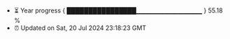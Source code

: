 - ⏳ Year progress { ████████████████▁▁▁▁▁▁▁▁▁▁▁▁▁▁ } 55.18 %
- ⏰ Updated on Sat, 20 Jul 2024 23:18:23 GMT

